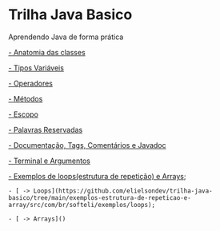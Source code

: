 # Trilha Java Basico
Aprendendo Java de forma prática

[- Anatomia das classes](https://github.com/elielsondev/trilha-java-basico/tree/main/anatomia_das_classes)

[- Tipos Variáveis](https://github.com/elielsondev/trilha-java-basico/tree/main/tipos-variaveis)

[- Operadores](https://github.com/elielsondev/trilha-java-basico/tree/main/operadores)

[- Métodos](https://github.com/elielsondev/trilha-java-basico/tree/main/metodos)

[- Escopo](https://github.com/elielsondev/trilha-java-basico/blob/main/escopo/1.7%20-%20Escopo.pdf)

[- Palavras Reservadas](https://github.com/elielsondev/trilha-java-basico/blob/main/palavras-reservadas/1.8%20-%20Palavras%20reservadas.pdf)

[- Documentação, Tags, Comentários e Javadoc](https://github.com/elielsondev/trilha-java-basico/blob/main/documentac%C3%A3o%2C%20tags%2C%20coment%C3%A1rios%20e%20javadoc/1.9%20-%20Documenta%C3%A7%C3%A3o%2C%20Tags%2C%20Coment%C3%A1rio%20e%20Javadoc.pdf)

[- Terminal e Argumentos](https://github.com/elielsondev/trilha-java-basico/blob/main/terminal-e-argumentos/1.10%20-%20Terminal%20e%20Argumentos.pdf)

[- Exemplos de loops(estrutura de repetição) e Arrays](https://github.com/elielsondev/trilha-java-basico/tree/main/exemplos-estrutura-de-repeticao-e-array);

    - [ -> Loops](https://github.com/elielsondev/trilha-java-basico/tree/main/exemplos-estrutura-de-repeticao-e-array/src/com/br/softeli/exemplos/loops);
    
    - [ -> Arrays]()